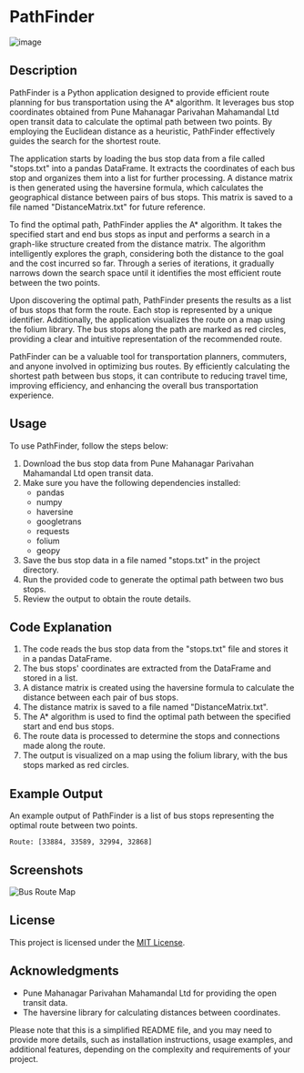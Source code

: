 # PathFinder
![image](https://github.com/atharv-patil/pathfinder/assets/83455141/1115ef28-74ad-43e0-aa36-2e67f8e36586)

## Description
PathFinder is a Python application designed to provide efficient route planning for bus transportation using the A* algorithm. It leverages bus stop coordinates obtained from Pune Mahanagar Parivahan Mahamandal Ltd open transit data to calculate the optimal path between two points. By employing the Euclidean distance as a heuristic, PathFinder effectively guides the search for the shortest route.

The application starts by loading the bus stop data from a file called "stops.txt" into a pandas DataFrame. It extracts the coordinates of each bus stop and organizes them into a list for further processing. A distance matrix is then generated using the haversine formula, which calculates the geographical distance between pairs of bus stops. This matrix is saved to a file named "DistanceMatrix.txt" for future reference.

To find the optimal path, PathFinder applies the A* algorithm. It takes the specified start and end bus stops as input and performs a search in a graph-like structure created from the distance matrix. The algorithm intelligently explores the graph, considering both the distance to the goal and the cost incurred so far. Through a series of iterations, it gradually narrows down the search space until it identifies the most efficient route between the two points.

Upon discovering the optimal path, PathFinder presents the results as a list of bus stops that form the route. Each stop is represented by a unique identifier. Additionally, the application visualizes the route on a map using the folium library. The bus stops along the path are marked as red circles, providing a clear and intuitive representation of the recommended route.

PathFinder can be a valuable tool for transportation planners, commuters, and anyone involved in optimizing bus routes. By efficiently calculating the shortest path between bus stops, it can contribute to reducing travel time, improving efficiency, and enhancing the overall bus transportation experience.
## Usage
To use PathFinder, follow the steps below:

1. Download the bus stop data from Pune Mahanagar Parivahan Mahamandal Ltd open transit data.
2. Make sure you have the following dependencies installed:
   - pandas
   - numpy
   - haversine
   - googletrans
   - requests
   - folium
   - geopy
3. Save the bus stop data in a file named "stops.txt" in the project directory.
4. Run the provided code to generate the optimal path between two bus stops.
5. Review the output to obtain the route details.

## Code Explanation
1. The code reads the bus stop data from the "stops.txt" file and stores it in a pandas DataFrame.
2. The bus stops' coordinates are extracted from the DataFrame and stored in a list.
3. A distance matrix is created using the haversine formula to calculate the distance between each pair of bus stops.
4. The distance matrix is saved to a file named "DistanceMatrix.txt".
5. The A* algorithm is used to find the optimal path between the specified start and end bus stops.
6. The route data is processed to determine the stops and connections made along the route.
7. The output is visualized on a map using the folium library, with the bus stops marked as red circles.

## Example Output
An example output of PathFinder is a list of bus stops representing the optimal route between two points.

```
Route: [33884, 33589, 32994, 32868]
```

## Screenshots
![Bus Route Map](screenshot.png)

## License
This project is licensed under the [MIT License](LICENSE).

## Acknowledgments
- Pune Mahanagar Parivahan Mahamandal Ltd for providing the open transit data.
- The haversine library for calculating distances between coordinates.

Please note that this is a simplified README file, and you may need to provide more details, such as installation instructions, usage examples, and additional features, depending on the complexity and requirements of your project.
